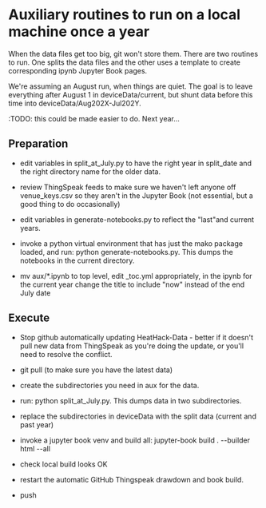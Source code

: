 # Auxiliary routines to run on a local machine once a year

When the data files get too big, git won't store them.  There are two routines to run.  One splits the data files and the other uses a template to create corresponding ipynb Jupyter Book pages.

We're assuming an August run, when things are quiet.  The goal is to leave everything after August 1 in deviceData/current, but shunt data before this time into deviceData/Aug202X-Jul202Y.

:TODO: this could be made easier to do.  Next year...

## Preparation


- edit variables in split_at_July.py to have the right year in split_date and the right directory name for the older data. 

- review ThingSpeak feeds to make sure we haven't left anyone off venue_keys.csv so they aren't in the Jupyter Book (not essential, but a good thing to do occasionally)

- edit variables in generate-notebooks.py to reflect the "last"and current years.

- invoke a python virtual environment that has just the mako package loaded, and run: python generate-notebooks.py.  This dumps the notebooks in the current directory.

- mv aux/*.ipynb to top level, edit _toc.yml appropriately, in the ipynb for the current year change the title to include "now" instead of the end July date

## Execute

- Stop github automatically updating HeatHack-Data - better if it doesn't pull new data from ThingSpeak as you're doing the update, or you'll need to resolve the conflict.

- git pull (to make sure you have the latest data)

- create the subdirectories you need in aux for the data.

- run: python split_at_July.py.  This dumps data in two subdirectories.

- replace the subdirectories in deviceData with the split data (current and past year)

- invoke a jupyter book venv and build all:  jupyter-book build . --builder html --all

- check local build looks OK

- restart the automatic GitHub Thingspeak drawdown and book build.

- push





